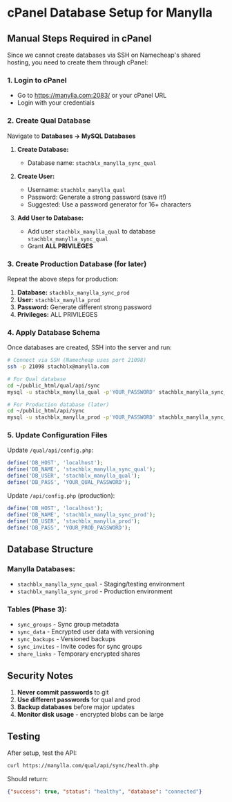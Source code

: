 # cPanel Database Setup for Manylla

## Manual Steps Required in cPanel

Since we cannot create databases via SSH on Namecheap's shared hosting, you need to create them through cPanel:

### 1. Login to cPanel
- Go to https://manylla.com:2083/ or your cPanel URL
- Login with your credentials

### 2. Create Qual Database
Navigate to **Databases → MySQL Databases**

1. **Create Database:**
   - Database name: `stachblx_manylla_sync_qual`
   
2. **Create User:**
   - Username: `stachblx_manylla_qual` 
   - Password: Generate a strong password (save it!)
   - Suggested: Use a password generator for 16+ characters

3. **Add User to Database:**
   - Add user `stachblx_manylla_qual` to database `stachblx_manylla_sync_qual`
   - Grant **ALL PRIVILEGES**

### 3. Create Production Database (for later)
Repeat the above steps for production:

1. **Database:** `stachblx_manylla_sync_prod`
2. **User:** `stachblx_manylla_prod`
3. **Password:** Generate different strong password
4. **Privileges:** ALL PRIVILEGES

### 4. Apply Database Schema

Once databases are created, SSH into the server and run:

```bash
# Connect via SSH (Namecheap uses port 21098)
ssh -p 21098 stachblx@manylla.com

# For Qual database
cd ~/public_html/qual/api/sync
mysql -u stachblx_manylla_qual -p'YOUR_PASSWORD' stachblx_manylla_sync_qual < setup_manylla_qual.sql

# For Production database (later)
cd ~/public_html/api/sync  
mysql -u stachblx_manylla_prod -p'YOUR_PASSWORD' stachblx_manylla_sync_prod < setup_manylla_prod.sql
```

### 5. Update Configuration Files

Update `/qual/api/config.php`:
```php
define('DB_HOST', 'localhost');
define('DB_NAME', 'stachblx_manylla_sync_qual');
define('DB_USER', 'stachblx_manylla_qual');
define('DB_PASS', 'YOUR_QUAL_PASSWORD');
```

Update `/api/config.php` (production):
```php
define('DB_HOST', 'localhost');
define('DB_NAME', 'stachblx_manylla_sync_prod');
define('DB_USER', 'stachblx_manylla_prod');
define('DB_PASS', 'YOUR_PROD_PASSWORD');
```

## Database Structure

### Manylla Databases:
- `stachblx_manylla_sync_qual` - Staging/testing environment
- `stachblx_manylla_sync_prod` - Production environment

### Tables (Phase 3):
- `sync_groups` - Sync group metadata
- `sync_data` - Encrypted user data with versioning
- `sync_backups` - Versioned backups
- `sync_invites` - Invite codes for sync groups
- `share_links` - Temporary encrypted shares

## Security Notes

1. **Never commit passwords** to git
2. **Use different passwords** for qual and prod
3. **Backup databases** before major updates
4. **Monitor disk usage** - encrypted blobs can be large

## Testing

After setup, test the API:
```bash
curl https://manylla.com/qual/api/sync/health.php
```

Should return:
```json
{"success": true, "status": "healthy", "database": "connected"}
```